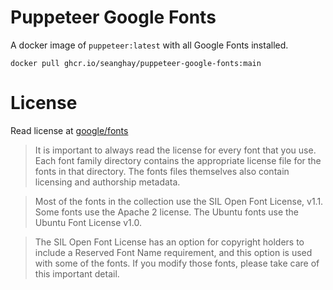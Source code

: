 # Puppeteer Google Fonts

A docker image of `puppeteer:latest` with all Google Fonts installed.

```shell
docker pull ghcr.io/seanghay/puppeteer-google-fonts:main
```

# License

Read license at [google/fonts](https://github.com/google/fonts#license)

> It is important to always read the license for every font that you use. Each font family directory contains the appropriate license file for the fonts in that directory. The fonts files themselves also contain licensing and authorship metadata.

> Most of the fonts in the collection use the SIL Open Font License, v1.1. Some fonts use the Apache 2 license. The Ubuntu fonts use the Ubuntu Font License v1.0.

> The SIL Open Font License has an option for copyright holders to include a Reserved Font Name requirement, and this option is used with some of the fonts. If you modify those fonts, please take care of this important detail.

